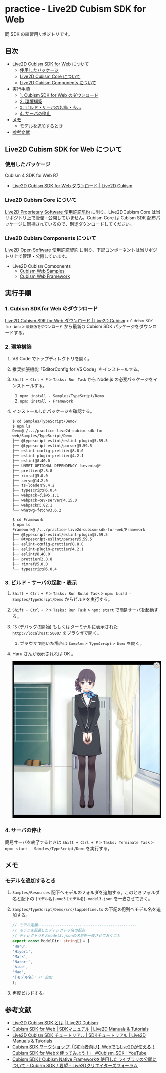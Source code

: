 <!-- omit in toc -->
# practice - Live2D Cubism SDK for Web

同 SDK の練習用リポジトリです。

<!-- omit in toc -->
## 目次

- [Live2D Cubism SDK for Web について](#live2d-cubism-sdk-for-web-について)
    - [使用したパッケージ](#使用したパッケージ)
    - [Live2D Cubism Core について](#live2d-cubism-core-について)
    - [Live2D Cubism Components について](#live2d-cubism-components-について)
- [実行手順](#実行手順)
    - [1. Cubism SDK for Web のダウンロード](#1-cubism-sdk-for-web-のダウンロード)
    - [2. 環境構築](#2-環境構築)
    - [3. ビルド・サーバの起動・表示](#3-ビルドサーバの起動表示)
    - [4. サーバの停止](#4-サーバの停止)
- [メモ](#メモ)
    - [モデルを追加するとき](#モデルを追加するとき)
- [参考文献](#参考文献)

## Live2D Cubism SDK for Web について

### 使用したパッケージ

Cubism 4 SDK for Web R7

- [Live2D Cubism SDK for Web ダウンロード | Live2D Cubism](https://www.live2d.com/sdk/download/web/)

### Live2D Cubism Core について

[Live2D Proprietary Software 使用許諾契約](https://www.live2d.com/eula/live2d-proprietary-software-license-agreement_jp.html) に則り、Live2D Cubism Core は当リポジトリ上で管理・公開していません。Cubism Core は Cubism SDK 配布パッケージに同梱されているので、別途ダウンロードしてください。

### Live2D Cubism Components について

[Live2D Open Software 使用許諾契約](https://www.live2d.com/eula/live2d-open-software-license-agreement_jp.html) に則り、下記コンポーネントは当リポジトリ上で管理・公開しています。

- Live2D Cubism Components
    - [Cubism Web Samples](https://github.com/Live2D/CubismWebSamples)
    - [Cubism Web Framework](https://github.com/Live2D/CubismWebFramework)

## 実行手順

### 1. Cubism SDK for Web のダウンロード

[Live2D Cubism SDK for Web ダウンロード | Live2D Cubism](https://www.live2d.com/sdk/download/web/) > `Cubism SDK for Web` > `最新版をダウンロード` から最新の Cubism SDK パッケージをダウンロードする。

### 2. 環境構築

1. VS Code でトップディレクトリを開く。
2. 推奨拡張機能「EditorConfig for VS Code」をインストールする。
3. `Shift + Ctrl + P` > `Tasks: Run Task` から Node.js の必要パッケージをインストールする。
    1. `npm: install - Samples/TypeScript/Demo`
    2. `npm: install - Framework`
4. インストールしたパッケージを確認する。

    ```shell
    $ cd Samples/TypeScript/Demo/
    $ npm ls
    Demo@ /.../practice-live2d-cubism-sdk-for-web/Samples/TypeScript/Demo
    ├── @typescript-eslint/eslint-plugin@5.59.5
    ├── @typescript-eslint/parser@5.59.5
    ├── eslint-config-prettier@8.8.0
    ├── eslint-plugin-prettier@4.2.1
    ├── eslint@8.40.0
    ├── UNMET OPTIONAL DEPENDENCY fsevents@*
    ├── prettier@2.8.8
    ├── rimraf@5.0.0
    ├── serve@14.2.0
    ├── ts-loader@9.4.2
    ├── typescript@5.0.4
    ├── webpack-cli@5.1.1
    ├── webpack-dev-server@4.15.0
    ├── webpack@5.82.1
    └── whatwg-fetch@3.6.2
    ```

    ```shell
    $ cd Framework
    $ npm ls
    Framework@ /.../practice-live2d-cubism-sdk-for-web/Framework
    ├── @typescript-eslint/eslint-plugin@5.59.5
    ├── @typescript-eslint/parser@5.59.5
    ├── eslint-config-prettier@8.8.0
    ├── eslint-plugin-prettier@4.2.1
    ├── eslint@8.40.0
    ├── prettier@2.8.8
    ├── rimraf@5.0.0
    └── typescript@5.0.4
    ```

### 3. ビルド・サーバの起動・表示

1. `Shift + Ctrl + P` > `Tasks: Run Build Task` > `npm: build - Samples/TypeScript/Demo` からビルドを実行する。
2. `Shift + Ctrl + P` > `Tasks: Run Task` > `npm: start` で簡易サーバを起動する。
3. `F5` (デバッグの開始) もしくはターミナルに表示された `http://localhost:5000/` をブラウザで開く。
    1. ブラウザで開いた場合は `Samples` > `TypeScript` > `Demo` を開く。
4. Haru さんが表示されれば OK 。

    ![haru](images/haru.png)

### 4. サーバの停止

簡易サーバを終了するときは `Shift + Ctrl + P` > `Tasks: Terminate Task` > `npm: start - Samples/TypeScript/Demo` を実行する。

## メモ

### モデルを追加するとき

1. `Samples/Resources` 配下へモデルのフォルダを追加する。このときフォルダ名と配下の `[モデル名].moc3` `[モデル名].model3.json` を一致させておく。
2. `Samples/TypeScript/Demo/src/lappdefine.ts` の下記の配列へモデル名を追加する。

    ```ts
    // モデル定義---------------------------------------------
    // モデルを配置したディレクトリ名の配列
    // ディレクトリ名とmodel3.jsonの名前を一致させておくこと
    export const ModelDir: string[] = [
    'Haru',
    'Hiyori',
    'Mark',
    'Natori',
    'Rice',
    'Mao',
    '[モデル名]' // 追加
    ];
    ```

3. 再度ビルドする。

## 参考文献

- [Live2D Cubism SDK とは | Live2D Cubism](https://www.live2d.com/sdk/about/)
- [Cubism SDK for Web | SDKマニュアル | Live2D Manuals & Tutorials](https://docs.live2d.com/cubism-sdk-manual/cubism-sdk-for-web/)
- [Live2D Cubism SDK チュートリアル | SDKチュートリアル | Live2D Manuals & Tutorials](https://docs.live2d.com/cubism-sdk-tutorials/top/)
- [Cubism SDK ワークショップ「【初心者向け】WebでもLive2Dが使える！Cubism SDK for Webを使ってみよう！」 #Cubism_SDK - YouTube](https://www.youtube.com/watch?v=tQdkFvw7X-E)
- [Cubism SDKとCubism Native Frameworkを使用したライブラリの公開について - Cubism SDK / 要望 - Live2Dクリエイターズフォーラム](https://creatorsforum.live2d.com/t/topic/1942)
